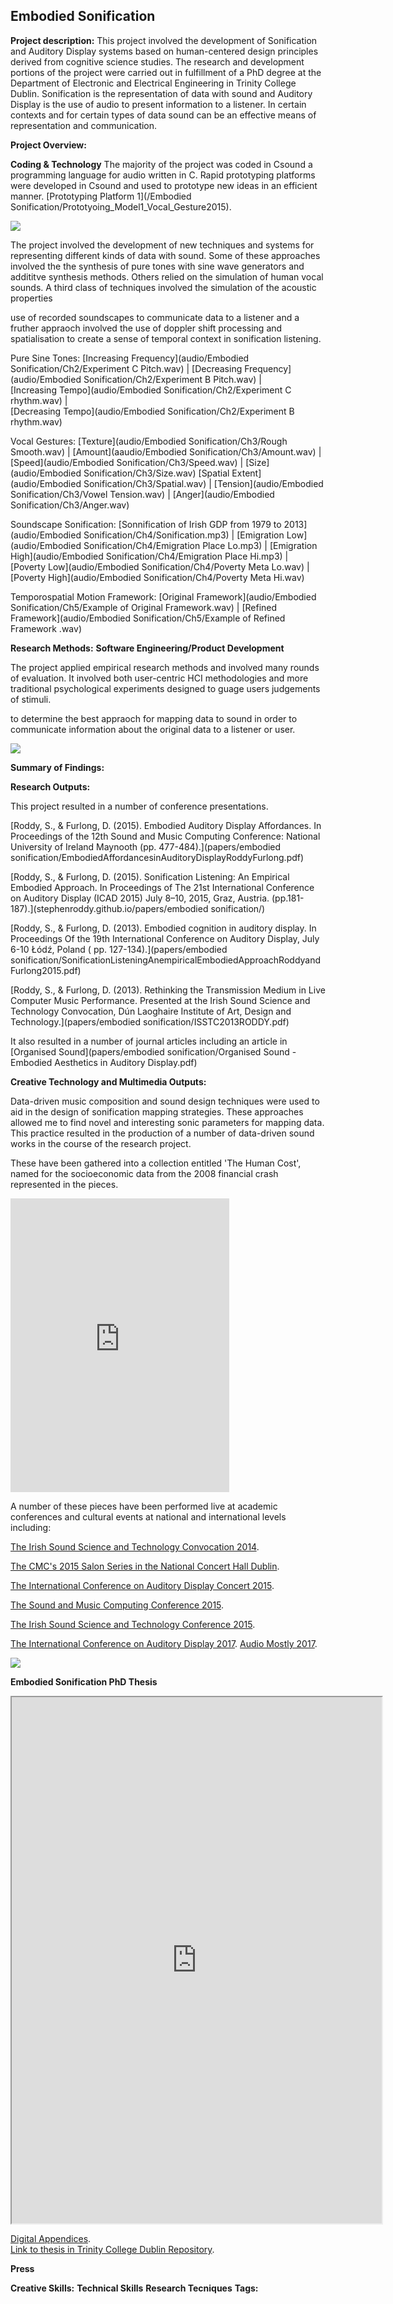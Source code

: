 ## Embodied Sonification

**Project description:** This project involved the development of Sonification and Auditory Display systems based on human-centered design principles derived from cognitive science studies. The research and development portions of the project were carried out in fulfillment of a PhD degree at the Department of Electronic and Electrical Engineering in Trinity College Dublin. Sonification is the representation of data with sound and Auditory Display is the use of audio to present information to a listener. In certain contexts and for certain types of data sound can be an effective means of representation and communication.


**Project Overview:** 


**Coding & Technology**
The majority of the project was coded in Csound a programming language for audio written in C. Rapid prototyping platforms were developed in Csound and used to prototype new ideas in an efficient manner. 
[Prototyping Platform 1](/Embodied Sonification/Prototyoing_Model1_Vocal_Gesture2015).  

<img src="images/CsoundCode.png?raw=true"/>


The project involved the development of new techniques and systems for representing different kinds of data with sound. Some of these approaches involved the the synthesis of pure tones with sine wave generators and addititve synthesis methods. Others relied on the simulation of human vocal sounds. A third class of techniques involved the simulation of the acoustic properties 

use of recorded soundscapes to communicate data to a listener and a fruther appraoch involved the use of doppler shift processing and spatialisation to create a sense of temporal context in sonification listening. 


Pure Sine Tones:
[Increasing Frequency](audio/Embodied Sonification/Ch2/Experiment C Pitch.wav) | 
[Decreasing Frequency](audio/Embodied Sonification/Ch2/Experiment B Pitch.wav) |  
[Increasing Tempo](audio/Embodied Sonification/Ch2/Experiment C rhythm.wav) |  
[Decreasing Tempo](audio/Embodied Sonification/Ch2/Experiment B rhythm.wav)

Vocal Gestures:
[Texture](audio/Embodied Sonification/Ch3/Rough Smooth.wav) | [Amount](aaudio/Embodied Sonification/Ch3/Amount.wav) | [Speed](audio/Embodied Sonification/Ch3/Speed.wav) | [Size](audio/Embodied Sonification/Ch3/Size.wav) [Spatial Extent](audio/Embodied Sonification/Ch3/Spatial.wav) | [Tension](audio/Embodied Sonification/Ch3/Vowel Tension.wav) | [Anger](audio/Embodied Sonification/Ch3/Anger.wav)

Soundscape Sonification:
[Sonnification of Irish GDP from 1979 to 2013](audio/Embodied Sonification/Ch4/Sonification.mp3) | 
[Emigration Low](audio/Embodied Sonification/Ch4/Emigration Place Lo.mp3) | 
[Emigration High](audio/Embodied Sonification/Ch4/Emigration Place Hi.mp3) | 
[Poverty Low](audio/Embodied Sonification/Ch4/Poverty Meta Lo.wav) | 
[Poverty High](audio/Embodied Sonification/Ch4/Poverty Meta Hi.wav)

Temporospatial Motion Framework:
[Original Framework](audio/Embodied Sonification/Ch5/Example of Original Framework.wav) | 
[Refined Framework](audio/Embodied Sonification/Ch5/Example of Refined Framework .wav)


**Research Methods:** 
**Software Engineering/Product Development**

The project applied empirical research methods and involved many rounds of evaluation. It involved both user-centric HCI methodologies and more traditional psychological experiments designed to guage users judgements of stimuli.

to determine the best appraoch for mapping data to sound in order to communicate information about the original data to a listener or user. 

<img src="images/page2.png?raw=true"/>


**Summary of Findings:** 


**Research Outputs:** 

This project resulted in a number of conference presentations.

[Roddy,  S., & Furlong, D. (2015). Embodied Auditory Display Affordances. In  Proceedings of the 12th Sound and Music Computing Conference: National  University of Ireland Maynooth (pp. 477-484).](papers/embodied sonification/EmbodiedAffordancesinAuditoryDisplayRoddyFurlong.pdf)

[Roddy,  S., & Furlong, D. (2015). Sonification Listening: An Empirical  Embodied Approach. In Proceedings of The 21st International Conference on Auditory Display (ICAD 2015) July 8–10, 2015, Graz, Austria.  (pp.181-187).](stephenroddy.github.io/papers/embodied sonification/)

[Roddy,  S., & Furlong, D. (2013). Embodied cognition in auditory display.  In Proceedings Of the 19th International Conference on Auditory Display,  July 6-10 Łódź, Poland ( pp. 127-134).](papers/embodied sonification/SonificationListeningAnempiricalEmbodiedApproachRoddyandFurlong2015.pdf)

[Roddy,  S., & Furlong, D. (2013). Rethinking the Transmission Medium in  Live Computer Music Performance. Presented at the Irish Sound Science and Technology Convocation, Dún Laoghaire Institute of Art, Design and Technology.](papers/embodied sonification/ISSTC2013RODDY.pdf)

It also resulted in a number of journal articles including an article in [Organised Sound](papers/embodied sonification/Organised Sound - Embodied Aesthetics in Auditory Display.pdf)


**Creative Technology and Multimedia Outputs:** 


Data-driven music composition and sound design techniques were used to aid in the design of sonification mapping strategies. These approaches allowed me to find novel and interesting sonic parameters for mapping data.  This practice resulted in the production of a number of data-driven sound works in the course of the research project. 

These have been gathered into a collection entitled 'The Human Cost', named for the socioeconomic data from the 2008 financial crash represented in the pieces. 

<iframe style="border: 0; width: 350px; height: 470px;" src="https://bandcamp.com/EmbeddedPlayer/album=2888609678/size=large/bgcol=ffffff/linkcol=0687f5/tracklist=false/transparent=true/" seamless><a href="http://stephenroddy.bandcamp.com/album/the-human-cost-sonification-and-irelands-economic-crash">The Human Cost: Sonification and Ireland&#39;s Economic Crash by Stephen Roddy</a></iframe>


A number of these pieces have been performed live at academic conferences and cultural events at national and international levels including:

[The Irish Sound Science and Technology Convocation 2014](https://s3images.coroflot.com/user_files/individual_files/711451_7SZ94dIf0s3EopLGzawCUcKWt.pdf). 

[The CMC's 2015 Salon Series in the National Concert Hall Dublin](https://www.cmc.ie/content/contemporary-music-centres-salon-series-opens-eclectic-electro-acoustic-program). 

[The International Conference on Auditory Display Concert 2015](https://iem.kug.ac.at/icad15/icad15/schedule/concerts-installations.html). 

[The Sound and Music Computing Conference 2015](https://www.maynoothuniversity.ie/smc15/concert1.html). 

[The Irish Sound Science and Technology Conference 2015](https://1.bp.blogspot.com/-ijiHIylZ-i0/XoyVxt_f-sI/AAAAAAAAGis/l86mwHCqqyUxJk-1xY-ISM3EwFUyJ3yMACLcBGAsYHQ/s1600/Issta2015%2Bcopy.jpg). 

[The International Conference on Auditory Display 2017](https://www.icad.org/icad2017/program-2/concert.html). 
[Audio Mostly 2017](https://audiomostly.com/2017/program/music-program/). 

<img src="images/Issta2015 copy.jpg?raw=true"/>


**Embodied Sonification PhD Thesis**

<iframe height="842" src="https://drive.google.com/file/d/0BwMBM58DHm2balNPRERtbEJYNHM/preview" width="592"></iframe>

[Digital Appendices](https://www.dropbox.com/sh/byilxk53kzkdr8b/AADpZQZO3iv0hRL7rU72Pk-ha?dl=0).  
[Link to thesis in Trinity College Dublin Repository](http://www.tara.tcd.ie/handle/2262/80506).  


**Press**

**Creative Skills:**
**Technical Skills**
**Research Tecniques**
**Tags:**
